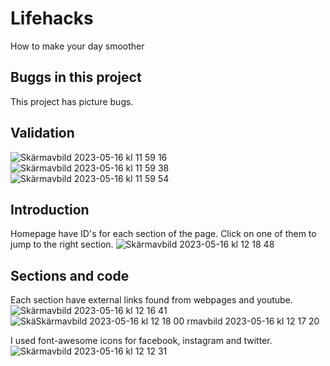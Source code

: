 # Lifehacks
 How to make your day smoother
## Buggs in this project
This project has picture bugs.

## Validation
![Skärmavbild 2023-05-16 kl  11 59 16](https://github.com/Axellewing/Lifehacks/assets/127880600/b11ea8c9-2099-47f0-9b70-8a2ea79d3b10)
![Skärmavbild 2023-05-16 kl  11 59 38](https://github.com/Axellewing/Lifehacks/assets/127880600/3e8425ab-2449-4b31-b8e1-873b67bb785d)
![Skärmavbild 2023-05-16 kl  11 59 54](https://github.com/Axellewing/Lifehacks/assets/127880600/42b1ebfa-20f3-48d8-afb5-da53c04da2a4)

## Introduction
Homepage have ID's for each section of the page. Click on one of them to jump to the right section. ![Skärmavbild 2023-05-16 kl  12 18 48](https://github.com/Axellewing/Lifehacks/assets/127880600/0c52d209-0702-400b-8117-12a2781ea9b0)

## Sections and code
Each section have external links found from webpages and youtube. ![Skärmavbild 2023-05-16 kl  12 16 41](https://github.com/Axellewing/Lifehacks/assets/127880600/6ac4890c-30fd-4dae-9eb3-619f5dd3d783)
![Skä![Skärmavbild 2023-05-16 kl  12 18 00](https://github.com/Axellewing/Lifehacks/assets/127880600/3e648764-db26-4bcd-8b72-efb78f56a5f8)
rmavbild 2023-05-16 kl  12 17 20](https://github.com/Axellewing/Lifehacks/assets/127880600/a44aabe4-ad5b-4e19-b8ea-b9d6cb02dad0)

I used font-awesome icons for facebook, instagram and twitter. 
![Skärmavbild 2023-05-16 kl  12 12 31](https://github.com/Axellewing/Lifehacks/assets/127880600/ef8567c0-1315-4309-9f9e-b5fe3833ea5c)
